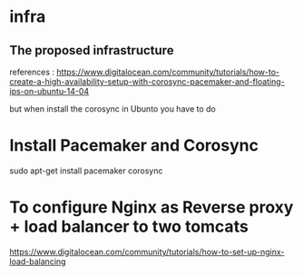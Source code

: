 # infra
The proposed infrastructure
----------------------------
references : https://www.digitalocean.com/community/tutorials/how-to-create-a-high-availability-setup-with-corosync-pacemaker-and-floating-ips-on-ubuntu-14-04

but when install the corosync in Ubunto you have to do 
# Install Pacemaker and Corosync

sudo apt-get install pacemaker corosync

# To configure Nginx as Reverse proxy + load balancer to two tomcats

https://www.digitalocean.com/community/tutorials/how-to-set-up-nginx-load-balancing

 
